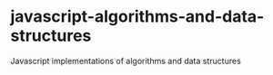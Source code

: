 # javascript-algorithms-and-data-structures
Javascript implementations of algorithms and data structures
